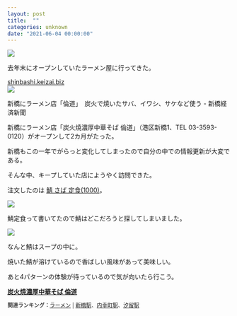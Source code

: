 ```yaml
---
layout: post
title:  ""
categories: unknown
date: "2021-06-04 00:00:00"
---
```



<div class="trim">
  <div class="trim__item">
    <a href="{{ site.url }}/assets/images/2021-06-04-report/17-05-52.png">
      <img class="one" src="{{ site.url }}/assets/thumbnail/2021-06-04-report/17-05-52.png">
    </a>
  </div>
</div>


去年末にオープンしていたラーメン屋に行ってきた。


<div class="card">
  <a href="https://shinbashi.keizai.biz/headline/2206/"></a>
  <div class="card__header">
    <a href="https://shinbashi.keizai.biz/headline/2206/">shinbashi.keizai.biz</a>
  </div>
  <div class="card__image">
    <img src="https://images.keizai.biz/shinbashi_keizai/headline/1613972674_photo.jpg">
  </div>
  <div class="card__title">
    <p>新橋にラーメン店「倫道」　炭火で焼いたサバ、イワシ、サケなど使う - 新橋経済新聞</p>
  </div>
  <div class="card__description">
    <p>新橋にラーメン店「炭火焼濃厚中華そば 倫道」（港区新橋1、TEL 03-3593-0120）がオープンして2カ月がたった。</p>
  </div>
</div>


新橋もこの一年でがらっと変化してしまったので自分の中での情報更新が大変である。

そんな中、キープしていた店にようやく訪問できた。

注文したのは <u>鯖 さば 定食(1000)</u>。


<div class="trim">
  <div class="trim__item">
    <a href="{{ site.url }}/assets/images/2021-06-04-report/17-06-56.png">
      <img class="one" src="{{ site.url }}/assets/thumbnail/2021-06-04-report/17-06-56.png">
    </a>
  </div>
</div>


鯖定食って書いてたので鯖はどこだろうと探してしまいました。


<div class="trim">
  <div class="trim__item">
    <a href="{{ site.url }}/assets/images/2021-06-04-report/17-06-24.png">
      <img class="one" src="{{ site.url }}/assets/thumbnail/2021-06-04-report/17-06-24.png">
    </a>
  </div>
</div>


なんと鯖はスープの中に。

焼いた鯖が溶けているので香ばしい風味があって美味しい。

あと4パターンの体験が待っているので気が向いたら行こう。

<div><strong><a target="_blank" href="https://tabelog.com/tokyo/A1301/A130103/13254611/">炭火焼濃厚中華そば 倫道</a></strong>
<script src="https://tabelog.com/badge/google_badge?escape=false&rcd=13254611" type="text/javascript" charset="utf-8"></script>
</div>
<p style="color:#444444; font-size:12px;">
<strong>関連ランキング：</strong><a href="https://tabelog.com/rstLst/ramen/">ラーメン</a> | <a href="https://tabelog.com/tokyo/A1301/A130103/R5266/rstLst/">新橋駅</a>、<a href="https://tabelog.com/tokyo/A1301/A130103/R1291/rstLst/">内幸町駅</a>、<a href="https://tabelog.com/tokyo/A1301/A130103/R4539/rstLst/">汐留駅</a></p>

